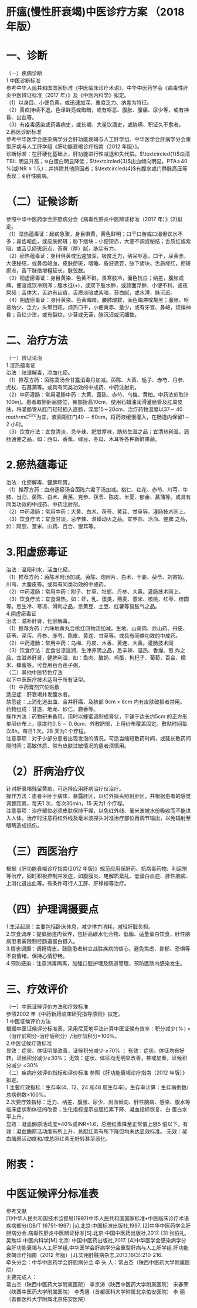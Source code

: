 # 肝瘟(慢性肝衰竭)中医诊疗方案 （2018 年版）  
# 一、诊断  
（一）疾病诊断  
1.中医诊断标准  
参考中华人民共和国国家标准《中医临床诊疗术语》，中华中医药学会《病毒性肝炎中医辨证标准（2017 年）》及《中医内科学》拟定。  
（1）以身目、小便色黄，或迅速加深、重度乏力、纳差为特征。  
（2）黄疸持续不退，色泽鲜亮或晦暗，或有呕恶、腹胀、腹痛、尿少等，或有神昏、出血等。  
（3）有疫毒感染或药毒病史，或长期、大量饮酒史，或胁痛、积证久不愈者。  
2.西医诊断标准  
参考中华医学会感染病学分会肝功能衰竭与人工肝学组、中华医学会肝病学分会重型肝病与人工肝学组《肝功能衰竭诊疗指南（2012 年版）》。  
诊断标准：在肝硬化基础上，肝功能进行性减退和失代偿。$\textcircled{1}$血清TBIL 明显升高；$\circledcirc$白蛋白明显降低；$\textcircled{3}$出血倾向明显，$\mathrm{{PTA}}\!\leqslant\!40\,\%$(或$\mathrm{{INR}}{\geqslant}1.5,$)；并排除其他原因者；$\textcircled{4}$有腹水或门静脉高压等表现；$\circledast$肝性脑病。  
# （二）证候诊断  
参照中华中医药学会肝胆病分会《病毒性肝炎中医辨证标准（2017 年）》[2]拟定。  
（1）湿热蕴毒证：起病急骤，身目俱黄，黄色鲜明；口干口苦或口渴但饮水不多；鼻齿衄血，或皮肤瘀斑；胁下痞块；小便短赤，大便不调或秘结；舌质红或紫暗，或舌见瘀斑瘀点，苔黄（厚）腻，脉实有力。  
（2）瘀热蕴毒证：身目俱黄或迅速加深，极度乏力，纳呆呕恶，口干，尿黄赤，大便秘结，或鼻齿衄血，皮肤瘀斑，嗜睡、昏狂谵妄，胁下痞块，舌质绛红，瘀斑瘀点，舌下脉络增粗延长，脉弦数。  
（3）阳虚瘀毒证：身目黄染、色黄不鲜，畏寒肢冷，面色恍白；纳差，腹胀或痛，便溏或饮冷则泻；腹水征$(+)$，或双下肢水肿，或颜面浮肿，小便不利，或夜尿频；舌体大，舌边有齿痕，舌质淡暗或紫暗，苔白腻，或水滑，脉沉迟。  
（4）阴虚瘀毒证：身目黄染、色黄晦暗，腰膝酸软，面色晦滞或黧黑；腹胀、呕恶纳少、乏力，头晕目眩，烦热口干，小便黄赤、量少，或有牙宣、鼻衄，烦躁神昏；舌红少津，或有裂纹，少苔或无苔，脉沉迟或沉细数。  
# 二、治疗方法  
（一）辨证论治  
1.湿热蕴毒证  
治法：祛湿解毒，凉血化瘀。  
（1）推荐方药：茵陈蒿汤合甘露消毒丹加减。茵陈、大黄、栀子、赤芍、丹参、虎杖、石菖蒲等。或具有同类功效的中成药、中药注射剂。  
（2）中药灌肠：常用灌肠中药：大黄、茵陈、赤芍、乌梅、黄柏。中药浓煎取汁$100\mathrm{m}]$。患者取侧卧屈膝位，臀部抬高$10\mathrm{cm}$，使用石蜡油润滑灌肠管及肛周皮肤，将灌肠管从肛门轻轻插入直肠，深度$15\!\sim\!20\mathrm{cm}$，治疗药物温度以$37\!\sim$ $40\,mathrm{C}^{circ}$为宜，液面距肛门$40{\sim}60\mathrm{cm}$，将药液缓慢灌入，在肠道内保留$1\!\sim\!2$ 小时。  
（3）饮食疗法：宜食清淡，忌辛辣、肥甘厚味，助热生湿之品；宜清热利湿，润肠通便之品，如：西瓜、香蕉、绿豆、冬瓜、木耳等各种新鲜果蔬。  
# 2.瘀热蕴毒证  
治法：化瘀解毒、健脾和胃。  
（1）推荐方药：血府逐瘀汤合茵陈六君子汤加减。桃仁、红花、赤芍、川芎、牛膝、当归、茵陈、白术、黄芪、党参、茯苓、陈皮、半夏、郁金、菖蒲等。或具有同类功效的中成药、中药注射剂。  
（2）中药灌肠：常用中药：大黄、白术、茯苓、黄芪、甘草等。灌肠技术同上。  
（3）饮食疗法：宜食甘淡，忌辛辣、温燥动火之品。宜养血、活血、健脾 之品，如：阿胶、薏米、山药、百合、银耳等。  
# 3.阳虚瘀毒证  
治法：温阳利水，活血化瘀。  
（1）推荐方药：茵陈术附汤加减。茵陈、炮附片、白术、干姜、茯苓、刘寄奴、川芎、大腹皮等。或具有同类功效的中成药。  
（2）中药灌肠：常用中药：附子、甘草、牡蛎、丹参、大黄。灌肠技术同上。 （3）饮食疗法：宜食温热，如：虾，乳、蛋类，燕麦、薏米、核桃、红枣、桂圆等。忌生冷、寒凉、滑利之品，忌黄豆、土豆、红薯等易胀气之品。  
4.阴虚瘀毒证  
治法：滋补肝肾，化瘀解毒。  
（1）推荐方药：六味地黄丸合桃红四物汤加减。生地、山萸肉、炒山药、丹皮、茯苓、泽泻、丹参、赤芍、陈皮、黄连、甘草等。或具有同类功效的中成药。  
（2）中药灌肠：常用中药：乌梅、丹皮、木香、黄连、大黄。灌肠技术同  
（3）饮食疗法：宜食甘凉滋润、生津养阴之品，忌辛辣、温热、香燥、煎 炸之品，宜滋养肝肾，健脾利湿，如：鱼肉、酸奶、鸡蛋、枸杞子、葡萄、百合、糯米、蜂蜜等。可食用百合莲子粥。  
（二）其他中医特色疗法  
以下中医医疗技术适用于所有证型。  
（1）中药膏剂穴位贴敷  
适应症：肝衰竭并发腹水者。  
禁忌症：上消化道出血、合并肝癌、及脐部 $\mathrm{8cm\times8cm}$ 内有皮肤破损者禁用。  
药物组成：甘遂、地龙、砂仁、麝香等。  
操作方法：药物研末备用，用时以蜂蜜调制成膏状，平铺于边长约5cm 的正方形单层纱布上，厚度约$0.\,5{\sim}0.\,6\mathrm{cm}$，外敷脐部，上用纱布覆盖固定。敷贴时间每次8h，每日1 次，28 天为1 个疗程。  
注意事项：对于少部分患者出现发泡的情况，可适当缩短敷药时间，或延长敷药间隔时间；高敏体质、常有皮肤过敏情况的患者须慎用。  
# （2）肝病治疗仪  
针对肝衰竭残留黄疸，可选择应用肝病治疗仪治疗。  
操作方法：患者平卧于病床，暴露肝区，以红外探头照射肝区，并根据患者的感觉调整距离，每天1 次，每次30min，15 天为1 个疗程。  
注意事项：治疗部位必须皮肤保持干燥，以免红外线、毫米波被水份吸收而不能进入人体。治疗时注意将红外线及毫米波探头对准治疗部位再调节输出，以免辐射至眼睛造成损伤。  
# （三）西医治疗  
根据《肝功能衰竭诊疗指南(2012 年版)》规范应用保肝药、抗病毒药物、利尿剂等治疗，同时积极控制并发症，如腹膜炎、电解质紊乱、低蛋白血症、肝性脑病、上消化道出血等。有条件可行人工肝、肝移植等治疗。  
# （四）护理调摄要点  
1.生活起居：主要包括卧床休息，减少体力消耗，减轻肝脏负担。  
2.饮食调理：提倡肠道内营养，包括高碳水化合物、低脂、适量蛋白饮食，肝性脑病患者需限制经肠道蛋白摄入。  
3.情志调摄：调畅情志，鼓励患者树立战胜疾病的信心，避免焦虑、抑郁、恐惧等不良情绪，保持心情舒畅。  
4.预防感染：注意消毒隔离，加强口腔护理及肠道管理，预防医院内感染发生。  
# 三、疗效评价  
（一）中医证候评价方法和疗效标准  
参照2002 年《中药新药临床研究指导原则》拟定。  
1.中医证候评价方法  
根据中医证候评分标准表，采用尼莫地平法计算中医证候有效率：积分减少$(\,\%\,)\ =$（治疗前积分-治疗后积分）/治疗前积分$\times100\%$。  
2.中医证候疗效标准  
显效：症状、体征明显改善，证候积分减少 $\geqslant\!70\%$ ；   有效：症状、体征均有好转，证候积分减少$\geqslant\!30\%$； 无效：症状、体征均无明显改善，甚或加重，证候积分减少 $<\!30\%$  
（二）疾病疗效评价指标和评价标准 参照《肝功能衰竭诊疗指南（2012 年版）》拟定。  
1.主要疗效指标：生存率(4、12、24 和48 周生存率)。生存率计算：生存病例数/总病例数$\times100\%$。  
2.次要疗效指标：乏力、纳差、腹胀、尿少、出血倾向、肝性脑病、感染、腹水等临床症状和体征的改善；生化指标提示总胆红素下降、凝血指标恢复、白 蛋白水平上升。  
显效：凝血酶原活动度${\times}40\%$或INR<1.6，总胆红素降至正常值上限5 倍以下。有效：凝血酶原活动度有所上升，总胆红素有所下降但均未达显效标准。 无效：凝血酶原活动度和/或总胆红素无好转甚至恶化。  
# 附表：  
# 中医证候评分标准表  
参考文献  
[1]中华人民共和国技术监督局(1997)中华人民共和国国家标准•中医临床诊疗术语疾病部分(GB/T 16751-1997) [s].北京:中国标准出版社,1997. [2]中华中医药学会肝胆病分会.病毒性肝炎中医辨证标准[S].北京:中国中医药出版社,2017. 
[3] 张伯礼,吴勉华.中医内科学[M].北京: 中国中医药出版社,2017. 
[4]中华医学会感染病学分会肝功能衰竭与人工肝学组,中华医学会肝病学分会重型肝病与人工肝学组.肝功能衰竭诊疗指南（2012 年版）[J].实用肝脏病杂志,2013,16(3):210-216.  
牵头分会：中华中医药学会肝胆病分会 牵 头 人：常占杰（陕西中医药大学附属医院）  
主要完成人：  
常占杰（陕西中医药大学附属医院） 李京涛（陕西中医药大学附属医院） 宋春荣（陕西中医药大学附属医院） 李秀惠（首都医科大学附属北京佑安医院） 李  丽（首都医科大学附属北京佑安医院）  